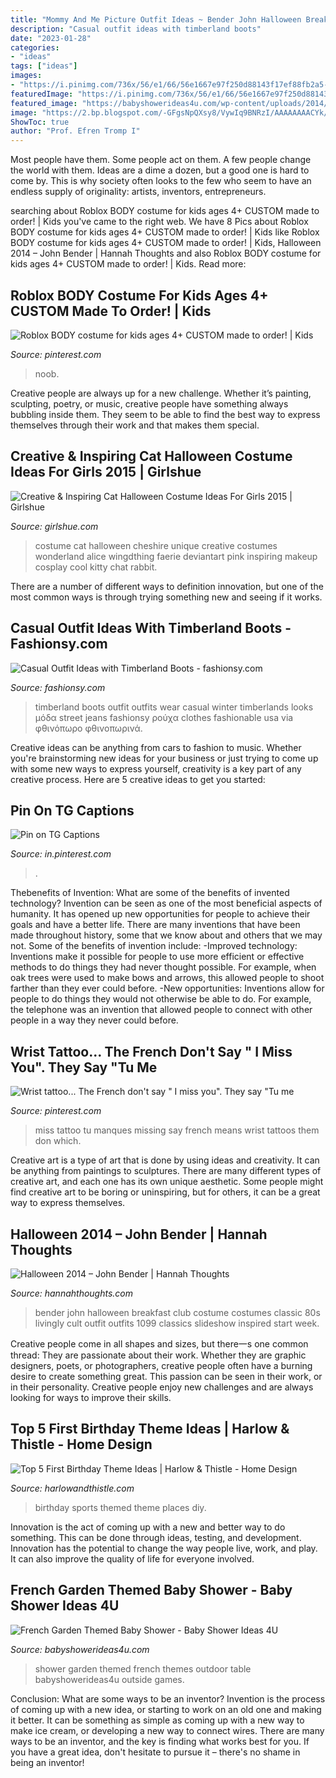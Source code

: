 ```yaml
---
title: "Mommy And Me Picture Outfit Ideas ~ Bender John Halloween Breakfast Club Costume Costumes Classic 80s Livingly Cult Outfit Outfits 1099 Classics Slideshow Inspired Start Week"
description: "Casual outfit ideas with timberland boots"
date: "2023-01-28"
categories:
- "ideas"
tags: ["ideas"]
images:
- "https://i.pinimg.com/736x/56/e1/66/56e1667e97f250d88143f17ef88fb2a5--my-heart-you-are.jpg"
featuredImage: "https://i.pinimg.com/736x/56/e1/66/56e1667e97f250d88143f17ef88fb2a5--my-heart-you-are.jpg"
featured_image: "https://babyshowerideas4u.com/wp-content/uploads/2014/08/French-Garden-Themed-Baby-Shower-food.jpg"
image: "https://2.bp.blogspot.com/-GFgsNpQXsy8/VywIq9BNRzI/AAAAAAAACYk/zrVHOFUicksbhDN-f9JZQ24FwkEH0ljOgCLcB/s1600/Sports_Birthdaypartytheme.JPG"
ShowToc: true
author: "Prof. Efren Tromp I"
---
```



Most people have them. Some people act on them. A few people change the world with them. Ideas are a dime a dozen, but a good one is hard to come by. This is why society often looks to the few who seem to have an endless supply of originality: artists, inventors, entrepreneurs.

	

		
searching about Roblox BODY costume for kids ages 4+ CUSTOM made to order! | Kids you've came to the right web. We have 8 Pics about Roblox BODY costume for kids ages 4+ CUSTOM made to order! | Kids like Roblox BODY costume for kids ages 4+ CUSTOM made to order! | Kids, Halloween 2014 – John Bender | Hannah Thoughts and also Roblox BODY costume for kids ages 4+ CUSTOM made to order! | Kids. Read more:
		
    
## Roblox BODY Costume For Kids Ages 4+ CUSTOM Made To Order! | Kids

<img loading=lazy src="https://i.pinimg.com/736x/70/68/38/7068388621162cd450eb60901fd61d92.jpg" onerror="this.onerror=null;this.src='https://tse4.mm.bing.net/th?id=OIP.HhkxseyxjyMjf6XeG9GnZAHaMR&amp;pid=15.1';" alt="Roblox BODY costume for kids ages 4+ CUSTOM made to order! | Kids">

_Source: pinterest.com_

>noob. 

	

Creative people are always up for a new challenge. Whether it’s painting, sculpting, poetry, or music, creative people have something always bubbling inside them. They seem to be able to find the best way to express themselves through their work and that makes them special.

    
## Creative &amp; Inspiring Cat Halloween Costume Ideas For Girls 2015 | Girlshue

<img loading=lazy src="http://www.girlshue.com/wp-content/uploads/2015/09/Creative-Inspiring-Cat-Halloween-Costume-Ideas-For-Girls-2015-3.jpg" onerror="this.onerror=null;this.src='https://tse3.mm.bing.net/th?id=OIP.Hyrrb1klTgONbhDEZGLgtwHaLo&amp;pid=15.1';" alt="Creative &amp; Inspiring Cat Halloween Costume Ideas For Girls 2015 | Girlshue">

_Source: girlshue.com_

>costume cat halloween cheshire unique creative costumes wonderland alice wingdthing faerie deviantart pink inspiring makeup cosplay cool kitty chat rabbit. 

	

There are a number of different ways to definition innovation, but one of the most common ways is through trying something new and seeing if it works.

    
## Casual Outfit Ideas With Timberland Boots - Fashionsy.com

<img loading=lazy src="https://fashionsy.com/wp-content/uploads/2015/01/DSC07165asa1111.jpg" onerror="this.onerror=null;this.src='https://tse3.mm.bing.net/th?id=OIP.j4MLT2rAtxFuj5JFPkh3bQHaLH&amp;pid=15.1';" alt="Casual Outfit Ideas with Timberland Boots - fashionsy.com">

_Source: fashionsy.com_

>timberland boots outfit outfits wear casual winter timberlands looks μόδα street jeans fashionsy ρούχα clothes fashionable usa via φθινόπωρο φθινοπωρινά. 

	

Creative ideas can be anything from cars to fashion to music. Whether you're brainstorming new ideas for your business or just trying to come up with some new ways to express yourself, creativity is a key part of any creative process. Here are 5 creative ideas to get you started:

    
## Pin On TG Captions

<img loading=lazy src="https://i.pinimg.com/736x/d9/68/ef/d968efa09c347c47c8c2948f11ab4da5.jpg" onerror="this.onerror=null;this.src='https://tse4.mm.bing.net/th?id=OIP.CcDDfTMyJRLYIjWAHiSQ_QAAAA&amp;pid=15.1';" alt="Pin on TG Captions">

_Source: in.pinterest.com_

>. 

	

Thebenefits of Invention: What are some of the benefits of invented technology?
Invention can be seen as one of the most beneficial aspects of humanity. It has opened up new opportunities for people to achieve their goals and have a better life. There are many inventions that have been made throughout history, some that we know about and others that we may not. Some of the benefits of invention include: 
-Improved technology: Inventions make it possible for people to use more efficient or effective methods to do things they had never thought possible. For example, when oak trees were used to make bows and arrows, this allowed people to shoot farther than they ever could before. 
-New opportunities: Inventions allow for people to do things they would not otherwise be able to do. For example, the telephone was an invention that allowed people to connect with other people in a way they never could before.

    
## Wrist Tattoo... The French Don&#039;t Say &quot; I Miss You&quot;. They Say &quot;Tu Me

<img loading=lazy src="https://i.pinimg.com/736x/56/e1/66/56e1667e97f250d88143f17ef88fb2a5--my-heart-you-are.jpg" onerror="this.onerror=null;this.src='https://tse2.mm.bing.net/th?id=OIP.ObrOq4QnGYxaOqnYvV-BTAHaJ4&amp;pid=15.1';" alt="Wrist tattoo... The French don&#039;t say &quot; I miss you&quot;. They say &quot;Tu me">

_Source: pinterest.com_

>miss tattoo tu manques missing say french means wrist tattoos them don which. 

	

Creative art is a type of art that is done by using ideas and creativity. It can be anything from paintings to sculptures. There are many different types of creative art, and each one has its own unique aesthetic. Some people might find creative art to be boring or uninspiring, but for others, it can be a great way to express themselves.

    
## Halloween 2014 – John Bender | Hannah Thoughts

<img loading=lazy src="http://www.hannahthoughts.com/wp-content/uploads/2014/10/IMG_1099.jpg" onerror="this.onerror=null;this.src='https://tse4.mm.bing.net/th?id=OIP.wKQ413aaGlNBNzoprQX2jAHaKH&amp;pid=15.1';" alt="Halloween 2014 – John Bender | Hannah Thoughts">

_Source: hannahthoughts.com_

>bender john halloween breakfast club costume costumes classic 80s livingly cult outfit outfits 1099 classics slideshow inspired start week. 

	

Creative people come in all shapes and sizes, but there一s one common thread: They are passionate about their work. Whether they are graphic designers, poets, or photographers, creative people often have a burning desire to create something great. This passion can be seen in their work, or in their personality. Creative people enjoy new challenges and are always looking for ways to improve their skills.

    
## Top 5 First Birthday Theme Ideas | Harlow &amp; Thistle - Home Design

<img loading=lazy src="https://2.bp.blogspot.com/-GFgsNpQXsy8/VywIq9BNRzI/AAAAAAAACYk/zrVHOFUicksbhDN-f9JZQ24FwkEH0ljOgCLcB/s1600/Sports_Birthdaypartytheme.JPG" onerror="this.onerror=null;this.src='https://tse3.mm.bing.net/th?id=OIP.Sowh3Kek5xOcg4FPFwrfsgHaJ4&amp;pid=15.1';" alt="Top 5 First Birthday Theme Ideas | Harlow &amp; Thistle - Home Design">

_Source: harlowandthistle.com_

>birthday sports themed theme places diy. 

	

Innovation is the act of coming up with a new and better way to do something. This can be done through ideas, testing, and development. Innovation has the potential to change the way people live, work, and play. It can also improve the quality of life for everyone involved.

    
## French Garden Themed Baby Shower - Baby Shower Ideas 4U

<img loading=lazy src="https://babyshowerideas4u.com/wp-content/uploads/2014/08/French-Garden-Themed-Baby-Shower-food.jpg" onerror="this.onerror=null;this.src='https://tse4.mm.bing.net/th?id=OIP.lKxXrSLzYv4qt6CLCObJAwHaLI&amp;pid=15.1';" alt="French Garden Themed Baby Shower - Baby Shower Ideas 4U">

_Source: babyshowerideas4u.com_

>shower garden themed french themes outdoor table babyshowerideas4u outside games. 

	

Conclusion: What are some ways to be an inventor?
Invention is the process of coming up with a new idea, or starting to work on an old one and making it better. It can be something as simple as coming up with a new way to make ice cream, or developing a new way to connect wires. There are many ways to be an inventor, and the key is finding what works best for you. If you have a great idea, don't hesitate to pursue it – there's no shame in being an inventor!

